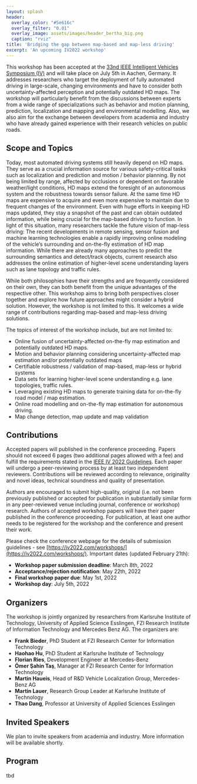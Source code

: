 ```yaml
---
layout: splash
header:
  overlay_color: "#5e616c"
  overlay_filter: "0.01"
  overlay_image: assets/images/header_bertha_big.png
  caption: "rviz"
title: 'Bridging the gap between map-based and map-less driving'
excerpt: 'An upcoming IV2022 workshop'
---
```


This workshop has been accepted at the [33nd IEEE Intelligent Vehicles Symposium (IV)](https://iv2022.com/) and will take place on July 5th in Aachen, Germany. It addresses researchers who target the deployment of fully automated driving in large-scale, changing environments and have to consider both uncertainty-affected perception and potentially outdated HD maps. The workshop will particularly benefit from the discussions between experts from a wide range of specializations such as behavior and motion planning, prediction, localization and mapping and environmental modelling. Also, we also aim for the exchange between developers from academia and industry who have already gained experience with their research vehicles on public roads.

## Scope and Topics

Today, most automated driving systems still heavily depend on HD maps. They serve as a crucial information source for various safety-critical tasks such as localization and prediction and motion / behavior planning. By not being limited by range, affected by occlusions or dependent on favorable weather/light conditions, HD maps extend the foresight of an autonomous system and the robustness towards sensor failure. At the same time HD maps are expensive to acquire and even more expensive to maintain due to frequent changes of the environment. Even with huge efforts in keeping HD maps updated, they stay a snapshot of the past and can obtain outdated information, while being crucial for the map-based driving to function. In light of this situation, many researchers tackle the future vision of map-less driving: The recent developments in remote sensing, sensor fusion and machine learning technologies enable a rapidly improving online modeling of the vehicle’s surrounding and on-the-fly estimation of HD map information. While there are already many approaches to predict the surrounding semantics and detect/track objects, current research also addresses the online estimation of higher-level scene understanding layers such as lane topology and traffic rules. 

While both philosophies have their strengths and are frequently considered on their own, they can both benefit from the unique advantages of the respective other. This workshop aims to bring both perspectives closer together and explore how future approaches might consider a hybrid solution. However, the workshop is not limited to this. It welcomes a wide range of contributions regarding map-based and map-less driving solutions.  

The topics of interest of the workshop include, but are not limited to:
- Online fusion of uncertainty-affected on-the-fly map estimation and potentially outdated HD maps.
- Motion and behavior planning considering uncertainty-affected map estimation and/or potentially outdated maps
- Certifiable robustness / validation of map-based, map-less or hybrid systems
- Data sets for learning higher-level scene understanding e.g. lane topologies, traffic rules.
- Leveraging existing HD maps to generate training data for on-the-fly road model / map estimation.
- Online road modelling and on-the-fly map estimation for autonomous driving.
- Map change detection, map update and map validation


## Contributions

 Accepted papers will published in the conference proceeding. Papers should not exceed 6 pages (two additional pages allowed with a fee) and fulfill the requirements stated in the [IEEE IV 2022 Guidelines](https://iv2022.com/program/review-guidelines/). Each paper will undergo a peer-reviewing process by at least two independent reviewers. Contributions will be reviewed according to relevance, originality and novel ideas, technical soundness and quality of presentation.

Authors are encouraged to submit high-quality, original (i.e. not been previously published or accepted for publication in substantially similar form in any peer-reviewed venue including journal, conference or workshop) research. Authors of accepted workshop papers will have their paper published in the conference proceeding. For publication, at least one author needs to be registered for the workshop and the conference and present their work.

Please check the conference webpage for the details of submission guidelines - see [https://iv2022.com/workshops/](https://iv2022.com/workshops/). Important dates (updated February 21th):​​
- **Workshop paper submission deadline**: March 8th, 2022
- **Acceptance/rejection notification**: May 22th, 2022
- **Final workshop paper due**: May 1st, 2022
- **Workshop day**: July 5th, 2022

<!---
While preparing your manuscript, please follow the formatting guidelines of IEEE available here and listed below. Papers submitted to this workshop as well as IV2022 must be original, not previously published or accepted for publication elsewhere, and they must not be submitted to any other event or publication during the entire review process.
-->

## Organizers

The workshop is jointly organized by researchers from Karlsruhe Institute of Technology, University of Applied Science Esslingen, FZI Research Institute of Information Technology and Mercedes Benz AG. The organizers are:

- **Frank Bieder**, PhD Student at FZI Research Center for Information Technology
- **Haohao Hu**, PhD Student at Karlsruhe Institute of Technology
- **Florian Ries**, Development Engineer at Mercedes-Benz
- **Ömer Şahin Taş**, Manager at FZI Research Center for Information Technology
- **Martin Haueis**, Head of R&D Vehicle Localization Group, Mercedes-Benz AG
- **Martin Lauer**, Research Group Leader at Karlsruhe Institute of Technology
- **Thao Dang**, Professor at University of Applied Sciences Esslingen

## Invited Speakers

We plan to invite speakers from academia and industry. More information will be available shortly.

## Program

tbd 